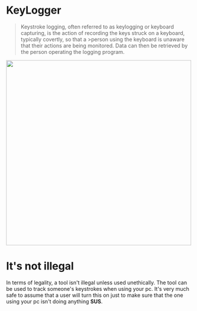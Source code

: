 # KeyLogger 
>Keystroke logging, often referred to as keylogging or keyboard capturing, is the action of recording the keys struck on a keyboard, typically covertly, so that a >person using the keyboard is unaware that their actions are being monitored. Data can then be retrieved by the person operating the logging program.

<img src="https://home.sophos.com/en-us/medialibrary/Microsites/Home/SecurityCenter/what-is-a-keylogger.jpg" width="500px">

# It's not illegal
In terms of legality, a tool isn't illegal unless used unethically. The tool can be used to track someone's keystrokes when using your pc. It's very much safe to assume that a user will turn this on just to make sure that the one using your pc isn't doing anything **SUS**.
